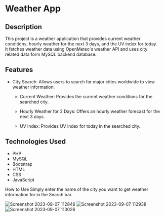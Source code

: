 # Weather App 

## Description

This project is a weather application that provides current weather conditions, hourly weather for the next 3 days, and the UV index for today. It fetches weather data using OpenMeteo's weather API and uses city related data form MySQL backend database.

## Features

* City Search:
        Allows users to search for major cities worldwide to view weather information.
  
   * Current Weather:
        Provides  the current weather conditions for the searched city.

   * Hourly Weather for 3 Days:
        Offers an hourly weather forecast for the next 3 days.

   * UV Index:
        Provides UV index for today in the searched city.
     
## Technologies Used

   * PHP
   * MySQL
   * Bootstrap
   * HTML
   * CSS
   * JavaScript

How to Use
Simply enter the name of the city you want to get weather information for in the Search bar.


![Screenshot 2023-09-07 112849](https://github.com/Ayushh-patell/Weather-app/assets/142811459/d8acd390-97d1-4502-b8f3-fe6a77b0b4e1)
![Screenshot 2023-09-07 112938](https://github.com/Ayushh-patell/Weather-app/assets/142811459/6d7b9310-9273-4bb9-ac1c-59ef18f82aca)
![Screenshot 2023-09-07 113026](https://github.com/Ayushh-patell/Weather-app/assets/142811459/96697a78-88db-463f-bab0-d84deaa96ab8)
